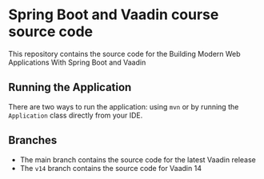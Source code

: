 # Spring Boot and Vaadin course source code

This repository contains the source code for the Building Modern Web Applications With Spring Boot and Vaadin

## Running the Application
There are two ways to run the application:  using `mvn` or by running the `Application` class directly from your IDE.

## Branches

- The main branch contains the source code for the latest Vaadin release
- The `v14` branch contains the source code for Vaadin 14


